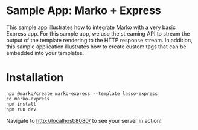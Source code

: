 Sample App: Marko + Express
======================================

This sample app illustrates how to integrate Marko with a very basic Express app. For this sample app, we use the streaming API to stream the output of the template rendering to the HTTP response stream. In addition, this sample application illustrates how to create custom tags that can be embedded into your templates.

# Installation

```
npx @marko/create marko-express --template lasso-express 
cd marko-express
npm install
npm run dev
```

Navigate to [http://localhost:8080/](http://localhost:8080/) to see your server in action!
